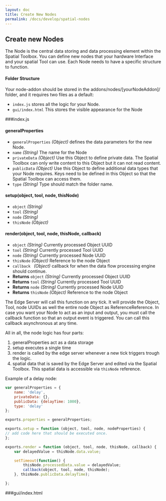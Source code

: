 ```yaml
---
layout: doc
title: Create New Nodes
permalink: /docs/develop/spatial-nodes
---
```


<a name="newNode"></a>
## Create new Nodes
The Node is the central data storing and data processing element within the Spatial Toolbox. You can define new nodes that your hardware Interface and your spatial Tool can use. Each Node needs to have a specific structure to function.

#### Folder Structure
Your node-addon should be stored in the addons/nodes/[yourNodeAddon]/ folder, and it requires two files as a default:

- `index.js` stores all the logic for your Node.
- `gui/index.html` This stores the visible appearance for the Node

<a name="nodeIndex"></a>
###index.js

#### generalProperties
- `generalProperties` _(Object)_ defines the data parameters for the new Node.
- `name` _(String)_ The name for the Node
- `privateData` _(Object)_ Use this Object to define private data. The Spatial Toolbox can only write content to this Object but it can not read content.
- `publicData` _(Object)_ Use this Object to define additional data types that your Node requires. Keys need to be defined in this Object so that the Spatial Toolbox can access them.
- `type` _(String)_ Type should match the folder name.


#### setup(object, tool, node, thisNode)
- `object` _(String)_
- `tool` _(String)_
- `node` _(String)_
- `thisNode` _(Object)_




#### render(object, tool, node, thisNode, callback)
- `object` _(String)_ Currently processed Object UUID
- `tool` _(String)_ Currently processed Tool UUID
- `node` _(String)_ Currently processed Node UUID
- `thisNode` _(Object)_ Reference to the node Object
- `callback ` _(Object)_ callback for when the data flow processing engine should continue.
- **Returns** `object` _(String)_ Currently processed Object UUID
- **Returns** `tool` _(String)_ Currently processed Tool UUID
- **Returns** `node` _(String)_ Currently processed Node UUID
- **Returns** `thisNode` _(Object)_ Reference to the node Object

The Edge Server will call this function on any tick. It will provide the Object, Tool, node UUIDs as well the entire node Object as ReferenceReference. In case you want your Node to act as an input and output, you must call the callback function so that an output event is triggered. You can call this callback asynchronous at any time.

All in all, the node logic has four parts:

1. generalProperties act as a data storage
2. setup executes a single time
3. render is called by the edge server whenever a new tick triggers trough the logic.
2. spatial data that is saved by the Edge Server and edited via the Spatial Toolbox. This spatial data is accessible via `thisNode` reference.


Example of a delay node:

```javascript
var generalProperties = {
    name: 'delay',
    privateData: {},
    publicData: {delayTime: 1000},
    type: 'delay'
};

exports.properties = generalProperties;

exports.setup = function (object, tool, node, nodeProperties) {
// add code here that should be executed once.
};

exports.render = function (object, tool, node, thisNode, callback) {
    var delayedValue = thisNode.data.value;

    setTimeout(function() {
        thisNode.processedData.value = delayedValue;
        callback(object, tool, node, thisNode);
    }, thisNode.publicData.delayTime);

};
```
<a name="nodeGuiIndex"></a>
###gui/index.html
